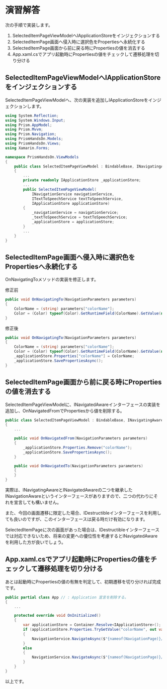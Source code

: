 # 演習解答

次の手順で実装します。

1. SelectedItemPageViewModelへIApplicationStoreをインジェクションする
1. SelectedItemPage画面へ侵入時に選択色をPropertiesへ永続化する  
2. SelectedItemPage画面から前に戻る時にPropertiesの値を消去する  
3. App.xaml.csでアプリ起動時にPropertiesの値をチェックして遷移処理を切り分ける

## SelectedItemPageViewModelへIApplicationStoreをインジェクションする

SelectedItemPageViewModelへ、次の実装を追加しIApplicationStoreをインジェクションします。

```cs
using System.Reflection;
using System.Windows.Input;
using Prism.AppModel;
using Prism.Mvvm;
using Prism.Navigation;
using PrismHandsOn.Models;
using PrismHandsOn.Views;
using Xamarin.Forms;

namespace PrismHandsOn.ViewModels
{
    public class SelectedItemPageViewModel : BindableBase, INavigatingAware, INavigatedAware
    {
        ...
        private readonly IApplicationStore _applicationStore;
        ...
        public SelectedItemPageViewModel(
            INavigationService navigationService, 
            ITextToSpeechService textToSpeechService, 
            IApplicationStore applicationStore)
        {
            _navigationService = navigationService;
            _textToSpeechService = textToSpeechService;
            _applicationStore = applicationStore;
        }
        ...
    }
}
```

## SelectedItemPage画面へ侵入時に選択色をPropertiesへ永続化する  

OnNavigatingToメソッドの実装を修正します。

修正前
```cs
public void OnNavigatingTo(NavigationParameters parameters)
{
    ColorName = (string) parameters["colorName"];
    Color = (Color) typeof(Color).GetRuntimeField(ColorName).GetValue(null);
}
```

修正後
```cs
public void OnNavigatingTo(NavigationParameters parameters)
{
    ColorName = (string) parameters["colorName"];
    Color = (Color) typeof(Color).GetRuntimeField(ColorName).GetValue(null);
    _applicationStore.Properties["colorName"] = ColorName;
    _applicationStore.SavePropertiesAsync();
}
```

## SelectedItemPage画面から前に戻る時にPropertiesの値を消去する  

SelectedItemPageViewModelに、INavigatedAwareインターフェースの実装を追加し、OnNavigatedFromでPropertiesから値を削除する。

```cs
public class SelectedItemPageViewModel : BindableBase, INavigatingAware, INavigatedAware
{
    ...

    public void OnNavigatedFrom(NavigationParameters parameters)
    {
        _applicationStore.Properties.Remove("colorName");
        _applicationStore.SavePropertiesAsync();
    }

    public void OnNavigatedTo(NavigationParameters parameters)
    {
    }
}
```

実際は、INavigatingAwareとINavigatedAwareの二つを継承したINavigationAwareというインターフェースがありますので、二つの代わりにそれを宣言しても構いません。

また、今回の画面遷移に限定した場合、IDestructibleインターフェースを利用しても良いのですが、このインターフェースは戻る時だけ有効になります。

SelectedItemPageに次の画面があった場合は、IDestructibleインターフェースでは対応できないため、将来の変更への優位性を考慮するとINavigatedAwareを利用した方が良いでしょう。

## App.xaml.csでアプリ起動時にPropertiesの値をチェックして遷移処理を切り分ける

あとは起動時にPropertiesの値の有無を判定して、初期遷移を切り分ければ完成です。

```cs
public partial class App // : Application 宣言を削除する。
{
    ...

    protected override void OnInitialized()
    {
        var applicationStore = Container.Resolve<IApplicationStore>();
        if (applicationStore.Properties.TryGetValue("colorName", out var color))
        {
            NavigationService.NavigateAsync($"{nameof(NavigationPage)}/{nameof(ColorsPage)}/{nameof(SelectedItemPage)}?colorName={color}");
        }
        else
        {
            NavigationService.NavigateAsync($"{nameof(NavigationPage)}/{nameof(MainPage)}");
        }
    }
}
```

以上です。